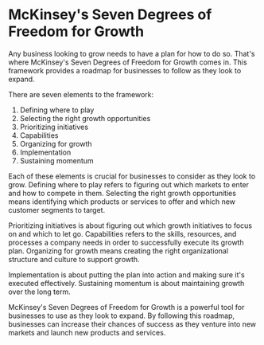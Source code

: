 # McKinsey's Seven Degrees of Freedom for Growth



Any business looking to grow needs to have a plan for how to do so. That's where McKinsey's Seven Degrees of Freedom for Growth comes in. This framework provides a roadmap for businesses to follow as they look to expand. 

There are seven elements to the framework:

1. Defining where to play
2. Selecting the right growth opportunities
3. Prioritizing initiatives
4. Capabilities
5. Organizing for growth
6. Implementation
7. Sustaining momentum

Each of these elements is crucial for businesses to consider as they look to grow. Defining where to play refers to figuring out which markets to enter and how to compete in them. Selecting the right growth opportunities means identifying which products or services to offer and which new customer segments to target. 

Prioritizing initiatives is about figuring out which growth initiatives to focus on and which to let go. Capabilities refers to the skills, resources, and processes a company needs in order to successfully execute its growth plan. Organizing for growth means creating the right organizational structure and culture to support growth. 

Implementation is about putting the plan into action and making sure it's executed effectively. Sustaining momentum is about maintaining growth over the long term. 

McKinsey's Seven Degrees of Freedom for Growth is a powerful tool for businesses to use as they look to expand. By following this roadmap, businesses can increase their chances of success as they venture into new markets and launch new products and services.